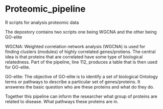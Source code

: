 # Proteomic_pipeline
R scripts for analysis proteomic data

The depostory contains two scripts one being WGCNA and the other being GO-elite

WGCNA:
Weighted correlation network analysis (WGCNA) is used for finding clusters (modules) of highly correlated genes/protiens. The central idea is that proteins that are correlated have some type of biological relatedness. Part of the pipeline, line 112, produces a table that is then used for GO-elite.

GO-elite:
The objective of GO-elite is to identify a  set of biological Ontology terms or pathways to describe a particular set of genes/proteins. It answeres the basic question who are these proteins and what do they do.

Together this pipeline can inform the researcher what group of proteins are related to disease. What pathways these proteins are in.

